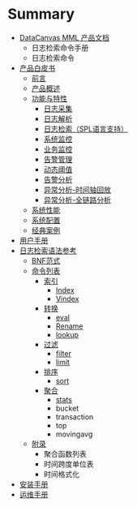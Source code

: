 # Summary

* [DataCanvas MML 产品文档](/README.md)
  * 日志检索命令手册
  * 日志检索命令
* [产品白皮书](/white_paper.md)
  * [前言](white_paper/instruction.md)
  * [产品概述](white_paper/summary.md)
  * [功能与特性](white_paper/features/dynamic_threshold.md)
    * [日志采集](white_paper/features/collection.md)
    * [日志解析](white_paper/features/parser.md)
    * [日志检索（SPL语言支持）](white_paper/features/retrieve.md)
    * [系统监控](white_paper/features/system_monitor.md)
    * [业务监控](white_paper/features/bussiness_monitor.md)
    * [告警管理](white_paper/features/alarm.md)
    * [动态阈值](white_paper/features/dynamic_threshold.md)
    * [告警分析](white_paper/features/alarm_analysis.md)
    * [异常分析-时间轴回放](white_paper/features/timeline_playback.md)
    * [异常分析-全链路分析](white_paper/features/full_link_analysis.md)
  * [系统性能](white_paper/system_performance.md)
  * [系统配置](white_paper/system_configuration.md)
  * [经典案例](white_paper/case.md)
* [用户手册](/user_guide.md)
* [日志检索语法参考](log_search.md)
  * [BNF范式](log_search/BNF.md)
  * [命令列表](log_search/command.md)
    * [索引](log_search/command/index.md)
      * [Index](log_search/command/index/index.md)
      * [Vindex](log_search/command/index/vindex.md)
    * [转换](log_search/command/convert.md)
      * [eval](log_search/command/convert/eval.md)
      * [Rename](log_search/command/convert/rename.md)
      * [lookup](log_search/command/convert/lookup.md)
    * [过滤](log_search/command/filter.md)
      * [filter](log_search/command/filter/filter.md)
      * [limit](log_search/command/filter/limit.md)
    * [排序](log_search/command/sorting.md)
      * [sort](log_search/command/sorting/sort.md)
    * [聚合](log_search/command/polymerization.md)
      * [stats](log_search/command/polymerization/stats.md)
      * bucket
      * transaction
      * top
      * movingavg
  * [附录](log_search/appendix.md)
    * 聚合函数列表
    * 时间跨度单位表
    * 时间格式化
* [安装手册](/install_guide.md)
* [运维手册](/operation_guide.md)

